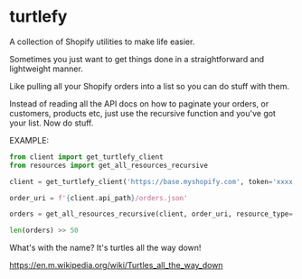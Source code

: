 # turtlefy
A collection of Shopify utilities to make life easier.


Sometimes you just want to get things done in a straightforward
and lightweight manner.

Like pulling all your Shopify orders into a list so you
can do stuff with them.

Instead of reading all the API docs on how to paginate your
orders, or customers, products etc, just use the recursive
function and you've got your list. Now do stuff.

EXAMPLE:

```python
from client import get_turtlefy_client
from resources import get_all_resources_recursive

client = get_turtlefy_client('https://base.myshopify.com', token='xxxx')

order_uri = f'{client.api_path}/orders.json'

orders = get_all_resources_recursive(client, order_uri, resource_type='orders')

len(orders) >> 50
```

What's with the name? It's turtles all the way down!

https://en.m.wikipedia.org/wiki/Turtles_all_the_way_down

